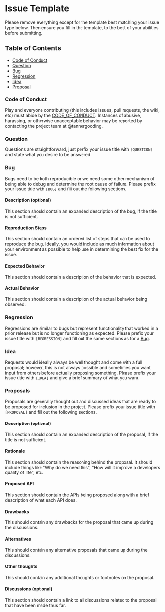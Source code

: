 # Issue Template

Please remove everything except for the template best matching your issue type
below. Then ensure you fill in the template, to the best of your abilities
before submitting.

## Table of Contents

* [Code of Conduct](#code-of-conduct)
* [Question](#question)
* [Bug](#bug)
* [Regression](#regression)
* [Idea](#idea)
* [Proposal](#proposal)

### Code of Conduct

Play and everyone contributing (this includes issues, pull requests, the
wiki, etc) must abide by the [CODE_OF_CONDUCT](docs/CODE_OF_CONDUCT.md).
Instances of abusive, harassing, or otherwise unacceptable behavior may be
reported by contacting the project team at @tannergooding.

### Question

Questions are straightforward, just prefix your issue title with `[QUESTION]`
and state what you desire to be answered.

### Bug

Bugs need to be both reproducible or we need some other mechanism of being able
to debug and determine the root cause of failure. Please prefix your issue title
with `[BUG]` and fill out the following sections.

#### Description (optional)

This section should contain an expanded description of the bug, if the title is
not sufficient.

#### Reproduction Steps

This section should contain an ordered list of steps that can be used to
reproduce the bug. Ideally, you would include as much information about your
environment as possible to help use in determining the best fix for the issue.

#### Expected Behavior

This section should contain a description of the behavior that is expected.

#### Actual Behavior

This section should contain a description of the actual behavior being observed.

### Regression

Regressions are similar to bugs but represent functionality that worked in a
prior release but is no longer functioning as expected. Please prefix your issue
title with `[REGRESSION]` and fill out the same sections as for a [Bug](#bug).

### Idea

Requests would ideally always be well thought and come with a full proposal;
however, this is not always possible and sometimes you want input from others
before actually proposing something. Please prefix your issue title with
`[IDEA]` and give a brief summary of what you want.

### Proposals

Proposals are generally thought out and discussed ideas that are ready to be
proposed for inclusion in the project. Please prefix your issue title with
`[PROPOSAL]` and fill out the following sections.

#### Description (optional)

This section should contain an expanded description of the proposal, if the
title is not sufficient.

#### Rationale

This section should contain the reasoning behind the proposal. It should include
things like "Why do we need this", "How will it improve a developers quality of
life", etc.

#### Proposed API

This section should contain the APIs being proposed along with a brief
description of what each API does.

#### Drawbacks

This should contain any drawbacks for the proposal that came up during the
discussions.

#### Alternatives

This should contain any alternative proposals that came up during the
discussions.

#### Other thoughts

This should contain any additional thoughts or footnotes on the proposal.

#### Discussions (optional)

This section should contain a link to all discussions related to the proposal
that have been made thus far.
